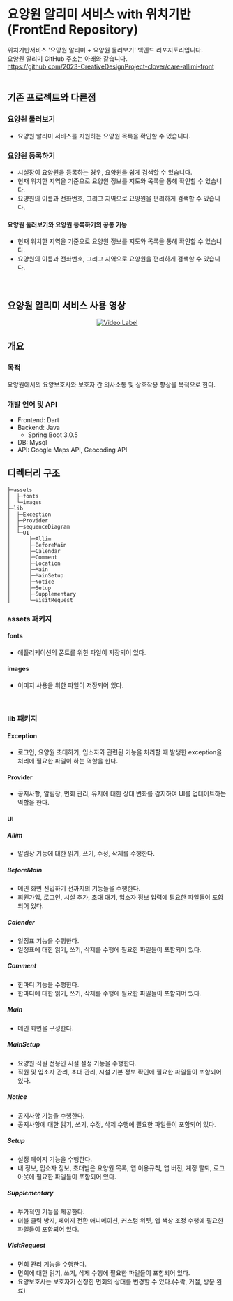 # 요양원 알리미 서비스 with 위치기반(FrontEnd Repository)

위치기반서비스 '요양원 알리미 + 요양원 둘러보기' 백엔드 리포지토리입니다.<br/>
요양원 알리미 GitHub 주소는 아래와 같습니다.<br/>
https://github.com/2023-CreativeDesignProject-clover/care-allimi-front
<br/><br/>

## 기존 프로젝트와 다른점
### 요양원 둘러보기
- 요양원 알리미 서비스를 지원하는 요양원 목록을 확인할 수 있습니다.
  
### 요양원 등록하기
- 시설장이 요양원을 등록하는 경우, 요양원을 쉽게 검색할 수 있습니다.
- 현재 위치한 지역을 기준으로 요양원 정보를 지도와 목록을 통해 확인할 수 있습니다.
- 요양원의 이름과 전화번호, 그리고 지역으로 요양원을 편리하게 검색할 수 있습니다.
  
#### 요양원 둘러보기와 요양원 등록하기의 공통 기능
- 현재 위치한 지역을 기준으로 요양원 정보를 지도와 목록을 통해 확인할 수 있습니다.
- 요양원의 이름과 전화번호, 그리고 지역으로 요양원을 편리하게 검색할 수 있습니다.
<br/>

## 요양원 알리미 서비스 사용 영상
<div align="center">
    
[![Video Label](http://img.youtube.com/vi/QbvObXaFJps/0.jpg)](https://youtu.be/QbvObXaFJps)

</div>

## 개요
### 목적
요양원에서의 요양보호사와 보호자 간 의사소통 및 상호작용 향상을 목적으로 한다.

### 개발 언어 및 API
- Frontend: Dart
- Backend: Java
  - Spring Boot 3.0.5
- DB: Mysql
- API: Google Maps API, Geocoding API

## 디렉터리 구조
```
├─assets
│  ├─fonts
│  └─images
├─lib
│  ├─Exception
│  ├─Provider
│  ├─sequenceDiagram
│  └─UI
│      ├─Allim
│      ├─BeforeMain
│      ├─Calendar
│      ├─Comment
│      ├─Location
│      ├─Main
│      ├─MainSetup
│      ├─Notice
│      ├─Setup
│      ├─Supplementary
│      └─VisitRequest
```
### assets 패키지
#### fonts 
- 애플리케이션의 폰트를 위한 파일이 저장되어 있다.

#### images
- 이미지 사용을 위한 파일이 저장되어 있다.
<br/>

### lib 패키지
#### Exception
- 로그인, 요양원 초대하기, 입소자와 관련된 기능을 처리할 때 발생한 exception을 처리에 필요한 파일이 하는 역할을 한다.

#### Provider
- 공지사항, 알림장, 면회 관리, 유저에 대한 상태 변화를 감지하여 UI를 업데이트하는 역할을 한다.

#### UI
##### Allim
- 알림장 기능에 대한 읽기, 쓰기, 수정, 삭제를 수행한다.

##### BeforeMain
- 메인 화면 진입하기 전까지의 기능들을 수행한다.
- 회원가입, 로그인, 시설 추가, 초대 대기, 입소자 정보 입력에 필요한 파일들이 포함되어 있다. 

##### Calender
- 일정표 기능을 수행한다.
- 일정표에 대한 읽기, 쓰기, 삭제를 수행에 필요한 파일들이 포함되어 있다.

##### Comment
- 한마디 기능을 수행한다.
- 한마디에 대한 읽기, 쓰기, 삭제를 수행에 필요한 파일들이 포함되어 있다.

##### Main
- 메인 화면을 구성한다. 
  
##### MainSetup
- 요양원 직원 전용인 시설 설정 기능을 수행한다.
- 직원 및 입소자 관리, 초대 관리, 시설 기본 정보 확인에 필요한 파일들이 포함되어 있다.

##### Notice
- 공지사항 기능을 수행한다. 
- 공지사항에 대한 읽기, 쓰기, 수정, 삭제 수행에 필요한 파일들이 포함되어 있다.

##### Setup
- 설정 페이지 기능을 수행한다.
- 내 정보, 입소자 정보, 초대받은 요양원 목록, 앱 이용규칙, 앱 버전, 계정 탈퇴, 로그아웃에 필요한 파일들이 포함되어 있다.
  
##### Supplementary
- 부가적인 기능을 제공한다.
- 더블 클릭 방지, 페이지 전환 애니메이션, 커스텀 위젯, 앱 색상 조정 수행에 필요한 파일들이 포함되어 있다.

##### VisitRequest
- 면회 관리 기능을 수행한다.
- 면회에 대한 읽기, 쓰기, 삭제 수행에 필요한 파일들이 포함되어 있다. 
- 요양보호사는 보호자가 신청한 면회의 상태를 변경할 수 있다.(수락, 거절, 방문 완료)
